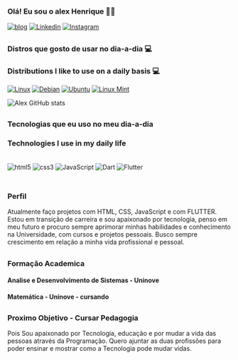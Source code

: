 
### Olá! Eu sou o alex Henrique 🤙🏾

[![blog](https://img.shields.io/website?label=allexxweb.com&style=for-the-badge&url=https://allexxweb.com/)](https://allexxweb.com/)
[![Linkedin](https://img.shields.io/badge/LinkedIn-0077B5?style=for-the-badge&logo=linkedin&logoColor=white
)](https://www.linkedin.com/in/alex00henrique/)
[![Instagram](https://img.shields.io/badge/Instagram-E4405F?style=for-the-badge&logo=instagram&logoColor=white)](https://www.instagram.com/allexx.dev)
##

### Distros que gosto de usar no dia-a-dia 💻
### Distributions I like to use on a daily basis 💻
[![Linux](https://img.shields.io/badge/Linux-FCC624?style=for-the-badge&logo=linux&logoColor=black)](https://pt.wikipedia.org/wiki/Linux)
[![Debian](https://img.shields.io/badge/Debian-A81D33?style=for-the-badge&logo=debian&logoColor=white)](https://www.debian.org/index.pt.html)
[![Ubuntu](https://img.shields.io/badge/Ubuntu-E95420?style=for-the-badge&logo=ubuntu&logoColor=white)](https://ubuntu.com/)
[![Linux Mint](https://img.shields.io/badge/Linux_Mint-87CF3E?style=for-the-badge&logo=linux-mint&logoColor=white)](https://linuxmint.com/)

![Alex GitHub stats](https://github-readme-stats.vercel.app/api?username=AllexHenrique&show_icons=true&theme=radical)

<!-- [![Top Langs](https://github-readme-stats.vercel.app/api/top-langs/?username=AllexHenrique)](https://github.com/anuraghazra/github-readme-stats) -->
##
### Tecnologias que eu uso no meu dia-a-dia
### Technologies I use in my daily life
<div style="display: inline_block"><br>
    <img align="center"alt="html5" src="https://img.shields.io/badge/HTML5-E34F26?style=for-the-badge&logo=html5&logoColor=white" />
    <img align="center"alt="css3" src="https://img.shields.io/badge/CSS3-1572B6?style=for-the-badge&logo=css3&logoColor=white" />
<img align="center"alt="JavaScript" src="https://img.shields.io/badge/JavaScript-F7DF1E?style=for-the-badge&logo=javascript&logoColor=black" />
    <img align="center"alt="Dart" src="https://img.shields.io/badge/Dart-0175C2?style=for-the-badge&logo=dart&logoColor=white" />
<img align="center"alt="Flutter" src="https://img.shields.io/badge/Flutter-02569B?style=for-the-badge&logo=flutter&logoColor=white" />
</div><br>

## 

### Perfil
Atualmente faço projetos com HTML, CSS, JavaScript e
com FLUTTER. Estou em transição de carreira e sou
apaixonado por tecnologia, penso em meu futuro e procuro sempre aprimorar minhas habilidades e conhecimento na Universidade,
com cursos e projetos pessoais.
Busco sempre crescimento em relação a minha vida
profissional e pessoal.

##

### Formação Academica
#### Analise e Desenvolvimento de Sistemas - Uninove
#### Matemática - Uninove - cursando
## 
### Proximo Objetivo - Cursar Pedagogia
Pois Sou apaixonado por Tecnologia, educação e por mudar a vida das pessoas através da Programação.
Quero ajuntar as duas profissões para poder ensinar e mostrar como a Tecnologia pode mudar vidas.


